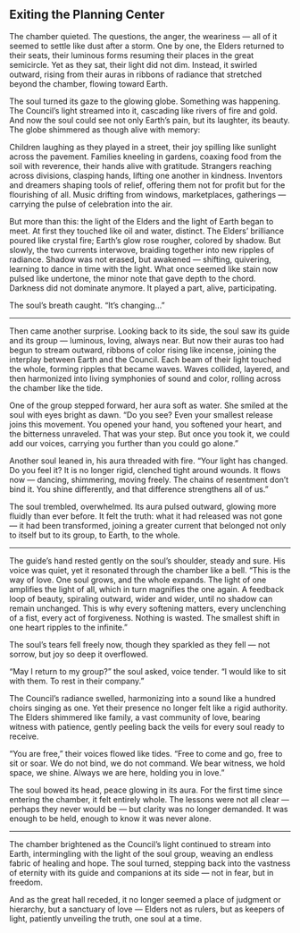 ## Exiting the Planning Center

The chamber quieted. The questions, the anger, the weariness — all of it seemed to settle like dust after a storm. One by one, the Elders returned to their seats, their luminous forms resuming their places in the great semicircle. Yet as they sat, their light did not dim. Instead, it swirled outward, rising from their auras in ribbons of radiance that stretched beyond the chamber, flowing toward Earth.

The soul turned its gaze to the glowing globe. Something was happening. The Council’s light streamed into it, cascading like rivers of fire and gold. And now the soul could see not only Earth’s pain, but its laughter, its beauty. The globe shimmered as though alive with memory:

Children laughing as they played in a street, their joy spilling like sunlight across the pavement. Families kneeling in gardens, coaxing food from the soil with reverence, their hands alive with gratitude. Strangers reaching across divisions, clasping hands, lifting one another in kindness. Inventors and dreamers shaping tools of relief, offering them not for profit but for the flourishing of all. Music drifting from windows, marketplaces, gatherings — carrying the pulse of celebration into the air.

But more than this: the light of the Elders and the light of Earth began to meet. At first they touched like oil and water, distinct. The Elders’ brilliance poured like crystal fire; Earth’s glow rose rougher, colored by shadow. But slowly, the two currents interwove, braiding together into new ripples of radiance. Shadow was not erased, but awakened — shifting, quivering, learning to dance in time with the light. What once seemed like stain now pulsed like undertone, the minor note that gave depth to the chord. Darkness did not dominate anymore. It played a part, alive, participating.

The soul’s breath caught. “It’s changing…”

---

Then came another surprise. Looking back to its side, the soul saw its guide and its group — luminous, loving, always near. But now their auras too had begun to stream outward, ribbons of color rising like incense, joining the interplay between Earth and the Council. Each beam of their light touched the whole, forming ripples that became waves. Waves collided, layered, and then harmonized into living symphonies of sound and color, rolling across the chamber like the tide.

One of the group stepped forward, her aura soft as water. She smiled at the soul with eyes bright as dawn. “Do you see? Even your smallest release joins this movement. You opened your hand, you softened your heart, and the bitterness unraveled. That was your step. But once you took it, we could add our voices, carrying you further than you could go alone.”

Another soul leaned in, his aura threaded with fire. “Your light has changed. Do you feel it? It is no longer rigid, clenched tight around wounds. It flows now — dancing, shimmering, moving freely. The chains of resentment don’t bind it. You shine differently, and that difference strengthens all of us.”

The soul trembled, overwhelmed. Its aura pulsed outward, glowing more fluidly than ever before. It felt the truth: what it had released was not gone — it had been transformed, joining a greater current that belonged not only to itself but to its group, to Earth, to the whole.

---

The guide’s hand rested gently on the soul’s shoulder, steady and sure. His voice was quiet, yet it resonated through the chamber like a bell. “This is the way of love. One soul grows, and the whole expands. The light of one amplifies the light of all, which in turn magnifies the one again. A feedback loop of beauty, spiraling outward, wider and wider, until no shadow can remain unchanged. This is why every softening matters, every unclenching of a fist, every act of forgiveness. Nothing is wasted. The smallest shift in one heart ripples to the infinite.”

The soul’s tears fell freely now, though they sparkled as they fell — not sorrow, but joy so deep it overflowed.

“May I return to my group?” the soul asked, voice tender. “I would like to sit with them. To rest in their company.”

The Council’s radiance swelled, harmonizing into a sound like a hundred choirs singing as one. Yet their presence no longer felt like a rigid authority. The Elders shimmered like family, a vast community of love, bearing witness with patience, gently peeling back the veils for every soul ready to receive.

“You are free,” their voices flowed like tides. “Free to come and go, free to sit or soar. We do not bind, we do not command. We bear witness, we hold space, we shine. Always we are here, holding you in love.”

The soul bowed its head, peace glowing in its aura. For the first time since entering the chamber, it felt entirely whole. The lessons were not all clear — perhaps they never would be — but clarity was no longer demanded. It was enough to be held, enough to know it was never alone.

---

The chamber brightened as the Council’s light continued to stream into Earth, intermingling with the light of the soul group, weaving an endless fabric of healing and hope. The soul turned, stepping back into the vastness of eternity with its guide and companions at its side — not in fear, but in freedom.

And as the great hall receded, it no longer seemed a place of judgment or hierarchy, but a sanctuary of love — Elders not as rulers, but as keepers of light, patiently unveiling the truth, one soul at a time.
